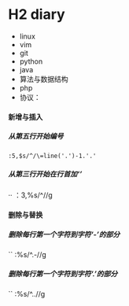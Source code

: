 # H2 diary

- linux
- vim
- git
- python
- java
- 算法与数据结构
- php
- 协议：

#### 新增与插入
##### 从第五行开始编号
`` :5,$s/^/\=line('.')-1.'.' ``
##### 从第三行开始在行首加‘’
·· ：3,%s/^//g

#### 删除与替换
##### 删除每行第一个字符到字符‘-’的部分
`` :%s/^.-//g
##### 删除每行第一个字符到字符‘.’的部分
`` :%s/^.\.//g

